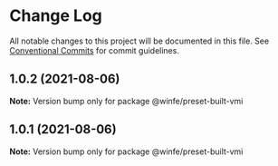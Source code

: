 # Change Log

All notable changes to this project will be documented in this file.
See [Conventional Commits](https://conventionalcommits.org) for commit guidelines.

## 1.0.2 (2021-08-06)

**Note:** Version bump only for package @winfe/preset-built-vmi





## 1.0.1 (2021-08-06)

**Note:** Version bump only for package @winfe/preset-built-vmi
